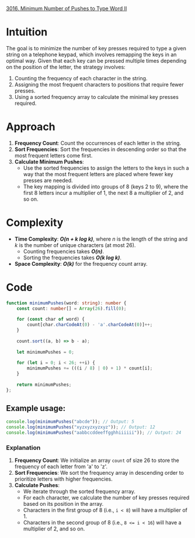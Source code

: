[3016. Minimum Number of Pushes to Type Word II](https://leetcode.com/problems/minimum-number-of-pushes-to-type-word-ii/)

# Intuition

The goal is to minimize the number of key presses required to type a given string on a telephone keypad, which involves remapping the keys in an optimal way. Given that each key can be pressed multiple times depending on the position of the letter, the strategy involves:

1. Counting the frequency of each character in the string.
2. Assigning the most frequent characters to positions that require fewer presses.
3. Using a sorted frequency array to calculate the minimal key presses required.

# Approach

1. **Frequency Count**: Count the occurrences of each letter in the string.
2. **Sort Frequencies**: Sort the frequencies in descending order so that the most frequent letters come first.
3. **Calculate Minimum Pushes**:
   - Use the sorted frequencies to assign the letters to the keys in such a way that the most frequent letters are placed where fewer key presses are needed.
   - The key mapping is divided into groups of 8 (keys 2 to 9), where the first 8 letters incur a multiplier of 1, the next 8 a multiplier of 2, and so on.
   
# Complexity

- **Time Complexity**: ***O(n + k log k)***, where *n* is the length of the string and *k* is the number of unique characters (at most 26).
  - Counting frequencies takes ***O(n)***.
  - Sorting the frequencies takes ***O(k log k)***.
- **Space Complexity**: ***O(k)*** for the frequency count array.

# Code 

```typescript
function minimumPushes(word: string): number {
    const count: number[] = Array(26).fill(0);
  
    for (const char of word) {
        count[char.charCodeAt(0) - 'a'.charCodeAt(0)]++;
    }
  
    count.sort((a, b) => b - a);
  
    let minimumPushes = 0;
  
    for (let i = 0; i < 26; ++i) {
        minimumPushes += (((i / 8) | 0) + 1) * count[i];
    }
  
    return minimumPushes;
};

```

## Example usage:
```typescript
console.log(minimumPushes("abcde")); // Output: 5
console.log(minimumPushes("xyzxyzxyzxyz")); // Output: 12
console.log(minimumPushes("aabbccddeeffgghhiiiiii")); // Output: 24
```

### Explanation

1. **Frequency Count**: We initialize an array `count` of size 26 to store the frequency of each letter from 'a' to 'z'.
2. **Sort Frequencies**: We sort the frequency array in descending order to prioritize letters with higher frequencies.
3. **Calculate Pushes**: 
   - We iterate through the sorted frequency array.
   - For each character, we calculate the number of key presses required based on its position in the array.
   - Characters in the first group of 8 (i.e., `i < 8`) will have a multiplier of 1.
   - Characters in the second group of 8 (i.e., `8 <= i < 16`) will have a multiplier of 2, and so on.
   